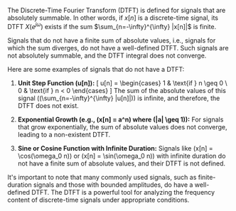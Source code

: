 

The Discrete-Time Fourier Transform (DTFT) is defined for signals that are absolutely summable. In other words, if $x[n]$ is a discrete-time signal, its DTFT $X(e^{j\omega})$ exists if the sum $\sum_{n=-\infty}^{\infty} |x[n]|$ is finite.

Signals that do not have a finite sum of absolute values, i.e., signals for which the sum diverges, do not have a well-defined DTFT. Such signals are not absolutely summable, and the DTFT integral does not converge.

Here are some examples of signals that do not have a DTFT:

1. **Unit Step Function (u[n]):**
   \[ u[n] = \begin{cases} 
   1 & \text{if } n \geq 0 \\
   0 & \text{if } n < 0 
   \end{cases} \]
   The sum of the absolute values of this signal (\(\sum_{n=-\infty}^{\infty} |u[n]|\)) is infinite, and therefore, the DTFT does not exist.

2. **Exponential Growth (e.g., \(x[n] = a^n\) where \(|a| \geq 1\)):**
   For signals that grow exponentially, the sum of absolute values does not converge, leading to a non-existent DTFT.

3. **Sine or Cosine Function with Infinite Duration:**
   Signals like \(x[n] = \cos(\omega_0 n)\) or \(x[n] = \sin(\omega_0 n)\) with infinite duration do not have a finite sum of absolute values, and their DTFT is not defined.

It's important to note that many commonly used signals, such as finite-duration signals and those with bounded amplitudes, do have a well-defined DTFT. The DTFT is a powerful tool for analyzing the frequency content of discrete-time signals under appropriate conditions.

